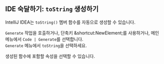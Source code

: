 ## IDE 숙달하기: `toString` 생성하기

IntelliJ IDEA는 `toString()` 멤버 함수를 자동으로 생성할 수 있습니다.

<span class="control">`Generate`</span> 작업을 호출하거나, 단축키 <span class="shortcut">&shortcut:NewElement;</span>를 사용하거나, 메인 메뉴에서 <span class="control">`Code | Generate`</span>를 선택합니다.  
<span class="control">`Generate`</span> 메뉴에서 `toString`을 선택하세요.

생성된 함수에 포함할 속성을 선택할 수 있습니다.